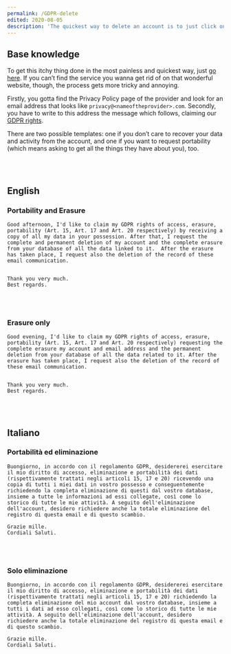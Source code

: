 ```yaml
---
permalink: /GDPR-delete
edited: 2020-08-05
description: 'The quickest way to delete an account is to just click on the “delete account” button. There are two problems, though. ONE: often, <strong>there’s no button</strong>, TWO: if there is, it’s hidden somewhere in the most remote corners of the settings. This is how I attempt to solve both of them. There is a procedure to also request a copy of all the account data.'
---
```

## Base knowledge

To get this itchy thing done in the most painless and quickest way, just [go here](https://justdeleteme.xyz/). If you can’t find the service you wanna get rid of on that wonderful website, though, the process gets more tricky and annoying.

Firstly, you gotta find the Privacy Policy page of the provider and look for an email address that looks like `privacy@<nameoftheprovider>.com`. Secondly, you have to write to this address the message which follows, claiming our [GDPR rights](https://gdpr-info.eu/).

There are two possible templates: one if you don’t care to recover your data and activity from the account, and one if you want to request portability (which means asking to get all the things they have about you), too.

<br />
<br />

## English

### Portability and Erasure

```
Good afternoon, I'd like to claim my GDPR rights of access, erasure, portability (Art. 15, Art. 17 and Art. 20 respectively) by receiving a copy of all my data in your possession. After that, I request the complete and permanent deletion of my account and the complete erasure from your database of all the data linked to it.  After the erasure has taken place, I request also the deletion of the record of these email communication.


Thank you very much.
Best regards.
```

<br />
<br />

### Erasure only

```
Good evening, I'd like to claim my GDPR rights of access, erasure, portability (Art. 15, Art. 17 and Art. 20 respectively) requesting the complete erasure my account and email address and the permanent deletion from your database of all the data related to it. After the erasure has taken place, I request also the deletion of the record of these email communication.


Thank you very much.
Best regards.
```

<br />
<br />

## Italiano

### Portabilità ed eliminazione

```
Buongiorno, in accordo con il regolamento GDPR, desidererei esercitare il mio diritto di accesso, eliminazione e portabilità dei dati (rispettivamente trattati negli articoli 15, 17 e 20) ricevendo una copia di tutti i miei dati in vostro possesso e conseguentemente richiedendo la completa eliminazione di questi dal vostro database, insieme a tutte le informazioni ad essi collegate, così come lo storico di tutte le mie attività. A seguito dell'eliminazione dell'account, desidero richiedere anche la totale eliminazione del registro di questa email e di questo scambio.

Grazie mille.
Cordiali Saluti.
```

<br />
<br />

### Solo eliminazione

```
Buongiorno, in accordo con il regolamento GDPR, desidererei esercitare il mio diritto di accesso, eliminazione e portabilità dei dati (rispettivamente trattati negli articoli 15, 17 e 20) richiedendo la completa eliminazione del mio account dal vostro database, insieme a tutti i dati ad esso collegati, così come lo storico di tutte le mie attività. A seguito dell'eliminazione dell'account, desidero richiedere anche la totale eliminazione del registro di questa email e di questo scambio.
	
Grazie mille.
Cordiali Saluti.
```
